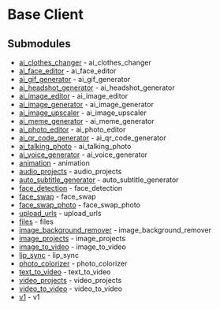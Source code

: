 # Base Client



## Submodules
- [ai_clothes_changer](resources/v1/ai_clothes_changer/README.md) - ai_clothes_changer
- [ai_face_editor](resources/v1/ai_face_editor/README.md) - ai_face_editor
- [ai_gif_generator](resources/v1/ai_gif_generator/README.md) - ai_gif_generator
- [ai_headshot_generator](resources/v1/ai_headshot_generator/README.md) - ai_headshot_generator
- [ai_image_editor](resources/v1/ai_image_editor/README.md) - ai_image_editor
- [ai_image_generator](resources/v1/ai_image_generator/README.md) - ai_image_generator
- [ai_image_upscaler](resources/v1/ai_image_upscaler/README.md) - ai_image_upscaler
- [ai_meme_generator](resources/v1/ai_meme_generator/README.md) - ai_meme_generator
- [ai_photo_editor](resources/v1/ai_photo_editor/README.md) - ai_photo_editor
- [ai_qr_code_generator](resources/v1/ai_qr_code_generator/README.md) - ai_qr_code_generator
- [ai_talking_photo](resources/v1/ai_talking_photo/README.md) - ai_talking_photo
- [ai_voice_generator](resources/v1/ai_voice_generator/README.md) - ai_voice_generator
- [animation](resources/v1/animation/README.md) - animation
- [audio_projects](resources/v1/audio_projects/README.md) - audio_projects
- [auto_subtitle_generator](resources/v1/auto_subtitle_generator/README.md) - auto_subtitle_generator
- [face_detection](resources/v1/face_detection/README.md) - face_detection
- [face_swap](resources/v1/face_swap/README.md) - face_swap
- [face_swap_photo](resources/v1/face_swap_photo/README.md) - face_swap_photo
- [upload_urls](resources/v1/files/upload_urls/README.md) - upload_urls
- [files](resources/v1/files/README.md) - files
- [image_background_remover](resources/v1/image_background_remover/README.md) - image_background_remover
- [image_projects](resources/v1/image_projects/README.md) - image_projects
- [image_to_video](resources/v1/image_to_video/README.md) - image_to_video
- [lip_sync](resources/v1/lip_sync/README.md) - lip_sync
- [photo_colorizer](resources/v1/photo_colorizer/README.md) - photo_colorizer
- [text_to_video](resources/v1/text_to_video/README.md) - text_to_video
- [video_projects](resources/v1/video_projects/README.md) - video_projects
- [video_to_video](resources/v1/video_to_video/README.md) - video_to_video
- [v1](resources/v1/README.md) - v1

